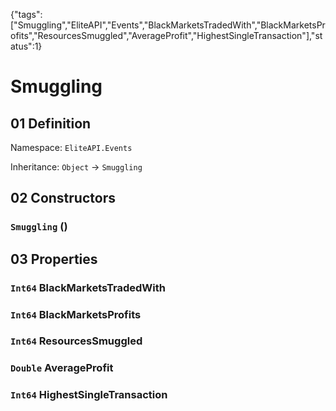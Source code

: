 {"tags":["Smuggling","EliteAPI","Events","BlackMarketsTradedWith","BlackMarketsProfits","ResourcesSmuggled","AverageProfit","HighestSingleTransaction"],"status":1}

# Smuggling

## 01 Definition

Namespace: `EliteAPI.Events`

Inheritance: `Object` → `Smuggling`

## 02 Constructors

### `Smuggling` ()

## 03 Properties

### `Int64` BlackMarketsTradedWith

### `Int64` BlackMarketsProfits

### `Int64` ResourcesSmuggled

### `Double` AverageProfit

### `Int64` HighestSingleTransaction

